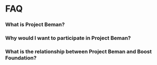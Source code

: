 # FAQ

### What is Project Beman?


### Why would I want to participate in Project Beman?


### What is the relationship between Project Beman and Boost Foundation?


